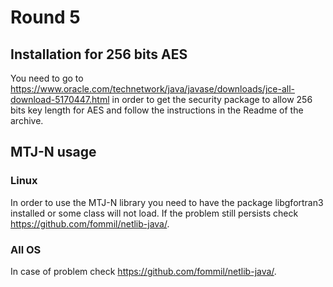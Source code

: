 # Round 5

## Installation for 256 bits AES

You need to go to https://www.oracle.com/technetwork/java/javase/downloads/jce-all-download-5170447.html in order to get the security package to allow 256 bits key length for AES and follow the instructions in the Readme of the archive.



## MTJ-N usage

### Linux
In order to use the MTJ-N library you need to have the package libgfortran3 installed or some class will not load. If the problem still persists check https://github.com/fommil/netlib-java/.

### All OS
In case of problem check https://github.com/fommil/netlib-java/.

